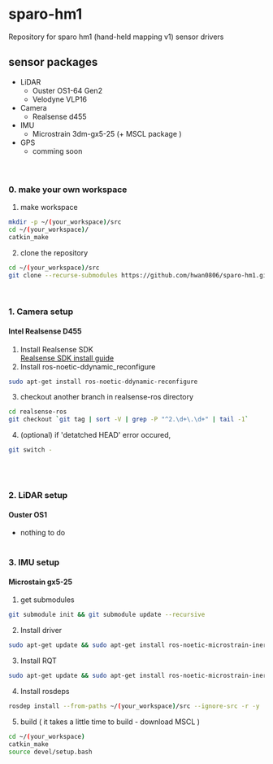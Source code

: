 # sparo-hm1
Repository for sparo hm1 (hand-held mapping v1) sensor drivers

## sensor packages
* LiDAR
    * Ouster OS1-64 Gen2
    * Velodyne VLP16
* Camera
    * Realsense d455
* IMU
    * Microstrain 3dm-gx5-25 (+ MSCL package )
* GPS
    * comming soon
<br/><br/><br/>

### 0. make your own workspace
1. make workspace
```bash
mkdir -p ~/(your_workspace)/src
cd ~/(your_workspace)/
catkin_make
```
2. clone the repository
```bash
cd ~/(your_workspace)/src
git clone --recurse-submodules https://github.com/hwan0806/sparo-hm1.git
```
<br/>

### 1. Camera setup
#### Intel Realsense D455
1. Install Realsense SDK  
[Realsense SDK install guide](https://robots.uc3m.es/installation-guides/install-realsense2.html)
2. Install ros-noetic-ddynamic_reconfigure
```bash
sudo apt-get install ros-noetic-ddynamic-reconfigure
```
3. checkout another branch in realsense-ros directory
```bash
cd realsense-ros
git checkout `git tag | sort -V | grep -P "^2.\d+\.\d+" | tail -1`
```
4. (optional) if 'detatched HEAD' error occured, 
```bash
git switch -
```
<br/><br/>

### 2. LiDAR setup
#### Ouster OS1
* nothing to do
<br/><br/>

### 3. IMU setup
#### Microstain gx5-25
1. get submodules
```bash
git submodule init && git submodule update --recursive
```
2. Install driver
```bash
sudo apt-get update && sudo apt-get install ros-noetic-microstrain-inertial-driver
```
3. Install RQT
```bash
sudo apt-get update && sudo apt-get install ros-noetic-microstrain-inertial-rqt
```
4. Install rosdeps
```bash
rosdep install --from-paths ~/(your_workspace)/src --ignore-src -r -y
```
5. build ( it takes a little time to build - download MSCL )
```bash
cd ~/(your_workspace)
catkin_make
source devel/setup.bash
```
